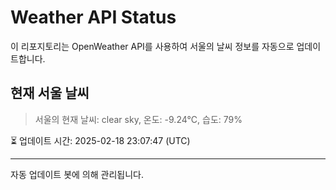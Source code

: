
# Weather API Status

이 리포지토리는 OpenWeather API를 사용하여 서울의 날씨 정보를 자동으로 업데이트합니다.

## 현재 서울 날씨
> 서울의 현재 날씨: clear sky, 온도: -9.24°C, 습도: 79%

⏳ 업데이트 시간: 2025-02-18 23:07:47 (UTC)

---
자동 업데이트 봇에 의해 관리됩니다.
